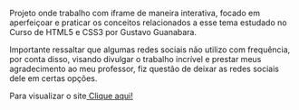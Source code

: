 Projeto onde trabalho com iframe de maneira interativa, focado em aperfeiçoar e praticar os conceitos relacionados a esse tema estudado no Curso de HTML5 e CSS3 por Gustavo Guanabara.

Importante ressaltar que algumas redes sociais não utilizo com frequência, por conta disso, visando divulgar o trabalho incrível e prestar meus agradecimento ao meu professor, fiz questão de deixar as redes sociais dele em certas opções.

Para visualizar o site<a href="https://wallissondev.github.io/projeto-redes-sociais/" target="_blank" rel="next"> Clique aqui! </a>
